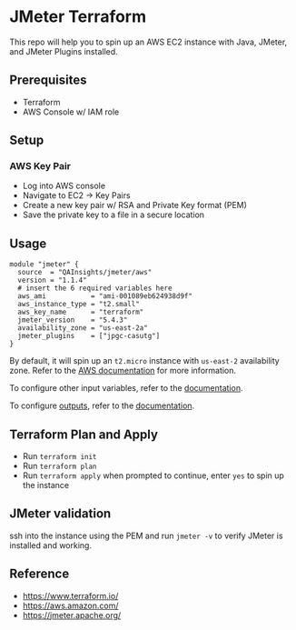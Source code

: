 # JMeter Terraform

This repo will help you to spin up an AWS EC2 instance with Java, JMeter, and JMeter Plugins installed.

## Prerequisites

* Terraform
* AWS Console w/ IAM role

## Setup

### AWS Key Pair

* Log into AWS console
* Navigate to EC2 -> Key Pairs
* Create a new key pair w/ RSA and Private Key format (PEM) 
* Save the private key to a file in a secure location

## Usage

```
module "jmeter" {
  source  = "QAInsights/jmeter/aws"
  version = "1.1.4"
  # insert the 6 required variables here
  aws_ami           = "ami-001089eb624938d9f"
  aws_instance_type = "t2.small"
  aws_key_name      = "terraform"
  jmeter_version    = "5.4.3"
  availability_zone = "us-east-2a"
  jmeter_plugins    = ["jpgc-casutg"]
}
```

By default, it will spin up an `t2.micro` instance with `us-east-2` availability zone. Refer to the [AWS documentation](https://docs.aws.amazon.com/AWSEC2/latest/UserGuide/ec2-instance-types.html) for more information.

To configure other input variables, refer to the [documentation](https://registry.terraform.io/modules/QAInsights/jmeter/aws/latest?tab=inputs#optional-inputs).

To configure [outputs](outputs.tf), refer to the [documentation](https://registry.terraform.io/modules/QAInsights/jmeter/aws/latest?tab=outputs).

## Terraform Plan and Apply

* Run `terraform init`
* Run `terraform plan`
* Run `terraform apply` when prompted to continue, enter `yes` to spin up the instance

## JMeter validation

ssh into the instance using the PEM and run `jmeter -v` to verify JMeter is installed and working.

## Reference

* https://www.terraform.io/
* https://aws.amazon.com/
* https://jmeter.apache.org/